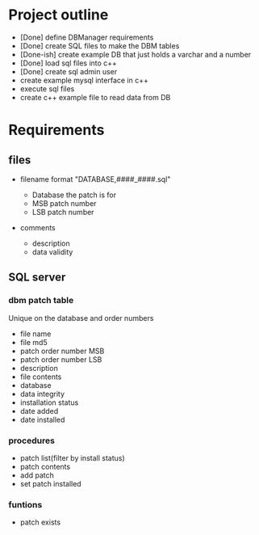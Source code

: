 # Project outline

 - [Done] define DBManager requirements
 - [Done] create SQL files to make the DBM tables
 - [Done-ish] create example DB that just holds a varchar and a number
 - [Done] load sql files into c++
 - [Done] create sql admin user
 - create example mysql interface in c++
 - execute sql files
 - create c++ example file to read data from DB


# Requirements

## files

 - filename format "DATABASE,\#\#\#\#\_\#\#\#\#.sql"
     - Database the patch is for
     - MSB patch number
     - LSB patch number

 - comments
     - description
     - data validity


## SQL server

### dbm patch table

Unique on the database and order numbers

 - file name
 - file md5
 - patch order number MSB
 - patch order number LSB
 - description
 - file contents
 - database
 - data integrity
 - installation status
 - date added
 - date installed

### procedures

 - patch list(filter by install status)
 - patch contents
 - add patch
 - set patch installed


### funtions

 - patch exists

